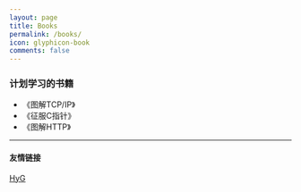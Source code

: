```yaml
---
layout: page
title: Books
permalink: /books/
icon: glyphicon-book
comments: false
---
```


### 计划学习的书籍

* 《图解TCP/IP》
* 《征服C指针》
* 《图解HTTP》

---

#### 友情链接

[HyG](http://gaohaoyang.github.io/)